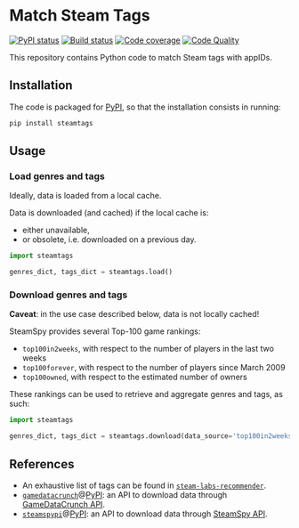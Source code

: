 # Match Steam Tags

[![PyPI status][pypi-image]][pypi]
[![Build status][build-image]][build]
[![Code coverage][codecov-image]][codecov]
[![Code Quality][codacy-image]][codacy]

This repository contains Python code to match Steam tags with appIDs.

## Installation

The code is packaged for [PyPI](https://pypi.org/project/steamtags/), so that the installation consists in running:

```bash
pip install steamtags
```

## Usage

### Load genres and tags

Ideally, data is loaded from a local cache.

Data is downloaded (and cached) if the local cache is:
-   either unavailable,
-   or obsolete, i.e. downloaded on a previous day.

```python
import steamtags

genres_dict, tags_dict = steamtags.load()
```

### Download genres and tags

**Caveat**: in the use case described below, data is not locally cached!

SteamSpy provides several Top-100 game rankings:
-   `top100in2weeks`, with respect to the number of players in the last two weeks
-   `top100forever`, with respect to the number of players since March 2009
-   `top100owned`, with respect to the estimated number of owners

These rankings can be used to retrieve and aggregate genres and tags, as such:
```python
import steamtags

genres_dict, tags_dict = steamtags.download(data_source='top100in2weeks')
```

## References

-   An exhaustive list of tags can be found in [`steam-labs-recommender`](https://github.com/woctezuma/steam-labs-recommender).
-   [`gamedatacrunch`][gamedatacrunch-api]@[PyPI][gamedatacrunch-pypi]: an API to download data through [GameDataCrunch API][gamedatacrunch].
-   [`steamspypi`][steamspy-api]@[PyPI][steamspy-pypi]: an API to download data through [SteamSpy API][steamspy-api-docs].

<!-- Definitions -->

[gamedatacrunch-api]: <https://github.com/woctezuma/gamedatacrunch>
[gamedatacrunch-pypi]: <https://pypi.org/project/gamedatacrunch/>
[gamedatacrunch]: <https://www.gamedatacrunch.com>

[steamspy-api]: <https://github.com/woctezuma/steamspypi>
[steamspy-pypi]: <https://pypi.org/project/steamspypi/>
[steamspy-api-docs]: <https://steamspy.com/api.php>

[pypi]: https://pypi.python.org/pypi/steamtags
[pypi-image]: https://badge.fury.io/py/steamtags.svg

[build]: <https://github.com/woctezuma/match-steam-tags/actions>
[build-image]: <https://github.com/woctezuma/match-steam-tags/workflows/Python package/badge.svg?branch=master>
[publish-image]: <https://github.com/woctezuma/match-steam-tags/workflows/Upload Python Package/badge.svg?branch=master>

[pyup]: <https://pyup.io/repos/github/woctezuma/match-steam-tags/>
[dependency-image]: <https://pyup.io/repos/github/woctezuma/match-steam-tags/shield.svg>
[python3-image]: <https://pyup.io/repos/github/woctezuma/match-steam-tags/python-3-shield.svg>

[codecov]: <https://codecov.io/gh/woctezuma/match-steam-tags>
[codecov-image]: <https://codecov.io/gh/woctezuma/match-steam-tags/branch/master/graph/badge.svg>

[codacy]: <https://www.codacy.com/app/woctezuma/match-steam-tags>
[codacy-image]: <https://api.codacy.com/project/badge/Grade/99ed16e3606947e391ace1e1910305c4>
